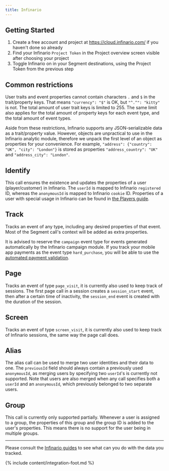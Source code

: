 ```yaml
---
title: Infinario
---
```



## Getting Started

1. Create a free account and project at https://cloud.infinario.com/ if you haven't done so already
1. Find your Infinario `Project Token` in the Project overview screen visible after choosing your project
1. Toggle Infinario on in your Segment destinations, using the Project Token from the previous step


## Common restrictions

User traits and event properties cannot contain characters `.` and `$` in the trait/property keys. That means `"currency": "$"` is OK, but `"^.^": "kitty"` is not. The total amount of user trait keys is limited to 255. The same limit also applies for the total amount of property keys for each event type, and the total amount of event types.

Aside from these restrictions, Infinario supports any JSON-serializable data as a trait/property value. However, objects are unpractical to use in the Infinario analytic module, therefore we unpack the first level of an object as properties for your convenience. For example, `"address": {"country": "UK", "city": "London"}` is stored as properties `"address_country": "UK"` and `"address_city": "London"`.

## Identify

This call ensures the existence and updates the properties of a user (player/customer) in Infinario. The `userId` is mapped to Infinario `registered` ID, whereas the `anonymousId` is mapped to Infinario `cookie` ID. Properties of a user with special usage in Infinario can be found in [the Players guide](http://guides.infinario.com/user-guide/players/#section-player).

## Track

Tracks an event of any type, including any desired properties of that event. Most of the Segment call's context will be added as extra properties.

It is advised to reserve the `campaign` event type for events generated automatically by the Infinario campaign module. If you track your mobile app payments as the event type `hard_purchase`, you will be able to use the [automated payment validation](http://guides.infinario.com/technical-documentation/payment-validation/).

## Page

Tracks an event of type `page_visit`, it is currently also used to keep track of sessions. The first page call in a session creates a `session_start` event, then after a certain time of inactivity, the `session_end` event is created with the duration of the session.

## Screen

Tracks an event of type `screen_visit`, it is currently also used to keep track of Infinario sessions, the same way the page call does.

## Alias

The alias call can be used to merge two user identities and their data to one. The `previousId` field should always contain a previously used `anonymousId`, as merging users by specifying two `userId`'s is currently not supported. Note that users are also merged when any call specifies both a `userId` and an `anonymousId`, which previously belonged to two separate users.

## Group

This call is currently only supported partially. Whenever a user is assigned to a group, the properties of this group and the group ID is added to the user's properties. This means there is no support for the user being in multiple groups.

- - -

Please consult the [Infinario guides](http://guides.infinario.com/) to see what can you do with the data you tracked.

{% include content/integration-foot.md %}
